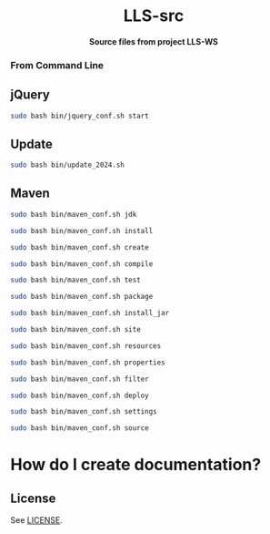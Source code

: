 <h1 align="center">
  LLS-src
</h1>

<h4 align="center">
  Source files from project LLS-WS
</h4>

### From Command Line

## jQuery

```bash
sudo bash bin/jquery_conf.sh start
```

## Update

```bash
sudo bash bin/update_2024.sh
```

## Maven

```bash
sudo bash bin/maven_conf.sh jdk

sudo bash bin/maven_conf.sh install

sudo bash bin/maven_conf.sh create

sudo bash bin/maven_conf.sh compile

sudo bash bin/maven_conf.sh test

sudo bash bin/maven_conf.sh package

sudo bash bin/maven_conf.sh install_jar

sudo bash bin/maven_conf.sh site

sudo bash bin/maven_conf.sh resources

sudo bash bin/maven_conf.sh properties

sudo bash bin/maven_conf.sh filter

sudo bash bin/maven_conf.sh deploy

sudo bash bin/maven_conf.sh settings

sudo bash bin/maven_conf.sh source

```

# How do I create documentation?

## License

See [LICENSE](LICENSE).
